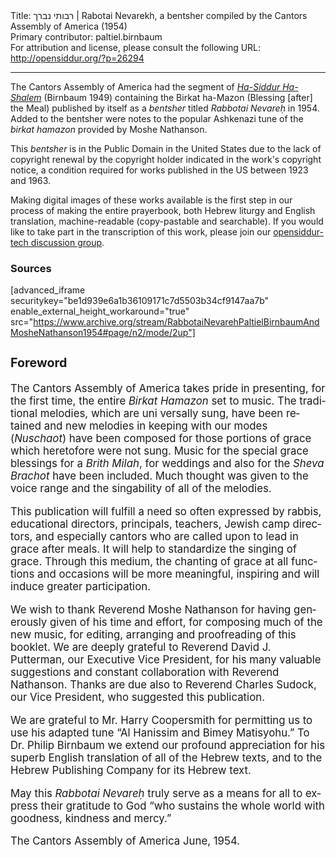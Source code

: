 <html>
<head></head>
<body>
Title: רבותי נברך | Rabotai Nevarekh, a bentsher compiled by the Cantors Assembly of America (1954)<br />
Primary contributor: paltiel.birnbaum<br />
For attribution and license, please consult the following URL: <a href="http://opensiddur.org/?p=26294">http://opensiddur.org/?p=26294</a>
<p />
<hr />

The Cantors Assembly of America had the segment of <em><a href="https://opensiddur.org/compilations/kol-bo/ha-siddur-ha-shalem-paltiel-birnbaum-hebrew-publishing-company-1949/">Ha-Siddur Ha-Shalem</a></em> (Birnbaum 1949) containing the Birkat ha-Mazon (Blessing [after] the Meal) published by itself as a <em>bentsher</em> titled <em>Rabbotai Nevareḥ</em> in 1954. Added to the bentsher were notes to the popular Ashkenazi tune of the <em>birkat hamazon</em> provided by Moshe Nathanson.

This <em>bentsher</em> is in the Public Domain in the United States due to the lack of copyright renewal by the copyright holder indicated in the work's copyright notice, a condition required for works published in the US between 1923 and 1963.

Making digital images of these works available is the first step in our process of making the entire prayerbook, both Hebrew liturgy and English translation, machine-readable (copy-pastable and searchable). If you would like to take part in the transcription of this work, please join our <a href="https://groups.google.com/forum/#!forum/opensiddur-tech">opensiddur-tech discussion group</a>.

<h3>Sources</h3>

[advanced_iframe securitykey="be1d939e6a1b36109171c7d5503b34cf9147aa7b" enable_external_height_workaround="true" src="https://www.archive.org/stream/RabbotaiNevarehPaltielBirnbaumAndMosheNathanson1954#page/n2/mode/2up"]

<div class="english" lang="en" style="font-size: 1.2em;">
<h3>Foreword</h3>

The Cantors Assembly of America takes pride in presenting, for the first time, the entire <em>Birkat Hamazon</em> set to music. The traditional melodies, which are uni versally sung, have been retained and new melodies in keeping with our modes (<em>Nuschaot</em>) have been composed for those portions of grace which heretofore were not sung. Music for the special grace blessings for a <em>Brith Milah</em>, for weddings and also for the <em>Sheva Brachot</em> have been included. Much thought was given to the voice range and the singability of all of the melodies. 

This publication will fulfill a need so often expressed by rabbis, educational directors, principals, teachers, Jewish camp directors, and especially cantors who are called upon to lead in grace after meals. It will help to standardize the singing of grace. Through this medium, the chanting of grace at all functions and occasions will be more meaningful, inspiring and will induce greater participation. 

We wish to thank Reverend Moshe Nathanson for having generously given of his time and effort, for composing much of the new music, for editing, arranging and proofreading of this booklet. We are deeply grateful to Reverend David J. Putterman, our Executive Vice President, for his many valuable suggestions and constant collaboration with Reverend Nathanson. Thanks are due also to Reverend Charles Sudock, our Vice President, who suggested this publication. 

We are grateful to Mr. Harry Coopersmith for permitting us to use his adapted tune “Al Hanissim and Bimey Matisyohu.” To Dr. Philip Birnbaum we extend our profound appreciation for his superb English translation of all of the Hebrew texts, and to the Hebrew Publishing Company for its Hebrew text. 

May this <em>Rabbotai Nevareḥ</em> truly serve as a means for all to express their gratitude to God “who sustains the whole world with goodness, kindness and mercy.” 

The Cantors Assembly of America 
June, 1954.
</div>
</body>
</html>